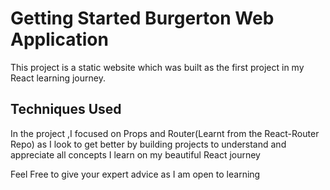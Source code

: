 # Getting Started Burgerton Web Application

This project is a static website which was built as the first project in my React learning journey.

## Techniques Used

In the project ,I focused on Props and Router(Learnt from the React-Router Repo) as I look to get better by building projects to understand and appreciate all concepts I learn on my beautiful React journey

Feel Free to give your expert advice as I am open to learning 

